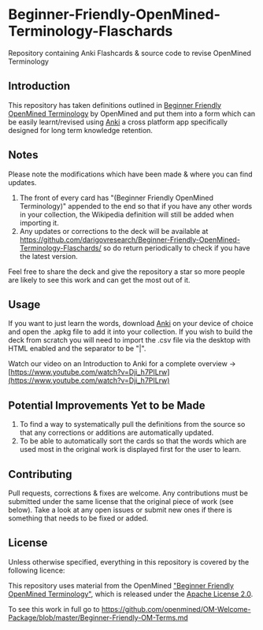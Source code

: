 # Beginner-Friendly-OpenMined-Terminology-Flaschards
Repository containing Anki Flashcards &amp; source code to revise OpenMined Terminology

## Introduction
This repository has taken definitions outlined in [Beginner Friendly OpenMined Terminology](https://github.com/openmined/OM-Welcome-Package/blob/master/Beginner-Friendly-OM-Terms.md) by OpenMined and put them into a form which can be easily learnt/revised using <a href="https://apps.ankiweb.net/">Anki</a> a cross platform app specifically designed for long term knowledge retention.

## Notes
Please note the modifications which have been made & where you can find updates.
1. The front of every card has "(Beginner Friendly OpenMined Terminology)" appended to the end so that if you have any other words in your collection, the Wikipedia definition will still be added when importing it.
2. Any updates or corrections to the deck will be available at <a href="https://github.com/darigovresearch/Beginner-Friendly-OpenMined-Terminology-Flaschards/">https://github.com/darigovresearch/Beginner-Friendly-OpenMined-Terminology-Flaschards/</a> so do return periodically to check if you have the latest version.

Feel free to share the deck and give the repository a star so more people are likely to see this work and can get the most out of it.

## Usage
If you want to just learn the words, download <a href="https://apps.ankiweb.net/">Anki</a> on your device of choice and open the .apkg file to add it into your collection. If you wish to build the deck from scratch you will need to import the .csv file via the desktop with HTML enabled and the separator to be "|".

Watch our video on an Introduction to Anki for a complete overview -> [https://www.youtube.com/watch?v=Dji_h7PILrw](https://www.youtube.com/watch?v=Dji_h7PILrw)

## Potential Improvements Yet to be Made
1. To find a way to systematically pull the definitions from the source so that any corrections or additions are automatically updated.
2. To be able to automatically sort the cards so that the words which are used most in the original work is displayed first for the user to learn.

## Contributing
Pull requests, corrections & fixes are welcome. Any contributions must be submitted under the same license that the original piece of work (see below). Take a look at any open issues or submit new ones if there is something that needs to be fixed or added.

## License
Unless otherwise specified, everything in this repository is covered by the following licence:

This repository uses material from the OpenMined <a href="https://github.com/openmined/OM-Welcome-Package/blob/master/Beginner-Friendly-OM-Terms.md">"Beginner Friendly OpenMined Terminology"</a>, which is released under the <a href="https://github.com/OpenMined/OM-Welcome-Package/blob/master/LICENSE.md">Apache License 2.0</a>.

To see this work in full go to https://github.com/openmined/OM-Welcome-Package/blob/master/Beginner-Friendly-OM-Terms.md

